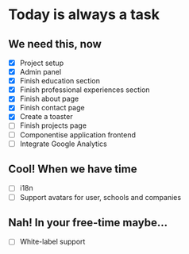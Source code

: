 # Today is always a task

## We need this, now

- [x] Project setup
- [x] Admin panel
- [x] Finish education section
- [x] Finish professional experiences section
- [x] Finish about page
- [x] Finish contact page
- [x] Create a toaster
- [ ] Finish projects page
- [ ] Componentise application frontend
- [ ] Integrate Google Analytics

## Cool! When we have time

- [ ] i18n
- [ ] Support avatars for user, schools and companies

## Nah! In your free-time maybe...

- [ ] White-label support
